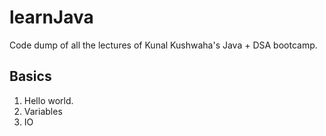 # learnJava
Code dump of all the lectures of Kunal Kushwaha's Java + DSA bootcamp.

## Basics  
1. Hello world.
2. Variables
3. IO
